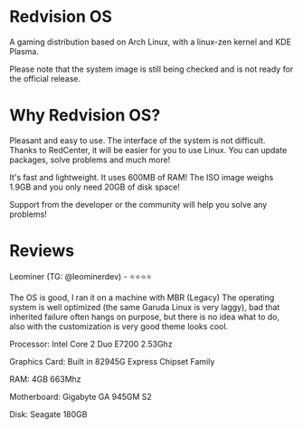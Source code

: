 # Redvision OS
A gaming distribution based on Arch Linux, with a linux-zen kernel and KDE Plasma.

Please note that the system image is still being checked and is not ready for the official release.
# Why Redvision OS?
Pleasant and easy to use. The interface of the system is not difficult. Thanks to RedCenter, it will be easier for you to use Linux. You can update packages, solve problems and much more!


It's fast and lightweight. It uses 600MB of RAM! The ISO image weighs 1.9GB and you only need 20GB of disk space!


Support from the developer or the community will help you solve any problems!

# Reviews
Leominer (TG: @leominerdev) - ⭐️⭐️⭐️⭐️

The OS is good, I ran it on a machine with MBR (Legacy)
The operating system is well optimized (the same Garuda Linux is very laggy), bad that inherited failure often hangs on purpose, but there is no idea what to do, also with the customization is very good theme looks cool.


Processor: Intel Core 2 Duo E7200 2.53Ghz

Graphics Card: Built in 82945G Express Chipset Family

RAM: 4GB 663Mhz

Motherboard: Gigabyte GA 945GM S2

Disk: Seagate 180GB
